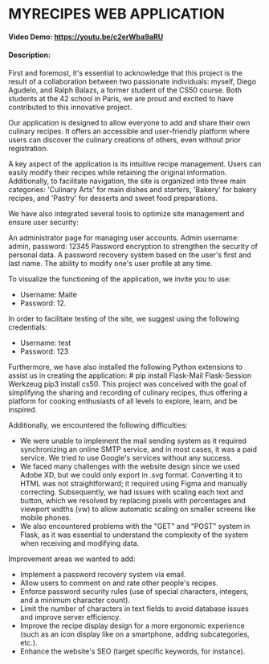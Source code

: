 # MYRECIPES WEB APPLICATION
#### Video Demo: https://youtu.be/c2erWba9aRU
#### Description:
First and foremost, it's essential to acknowledge that this project is the result of a collaboration between two passionate individuals: myself, Diego Agudelo, and Ralph Balazs, a former student of the CS50 course. Both students at the 42 school in Paris, we are proud and excited to have contributed to this innovative project.

Our application is designed to allow everyone to add and share their own culinary recipes. It offers an accessible and user-friendly platform where users can discover the culinary creations of others, even without prior registration.

A key aspect of the application is its intuitive recipe management. Users can easily modify their recipes while retaining the original information. Additionally, to facilitate navigation, the site is organized into three main categories: 'Culinary Arts' for main dishes and starters, 'Bakery' for bakery recipes, and 'Pastry' for desserts and sweet food preparations.

We have also integrated several tools to optimize site management and ensure user security:

An administrator page for managing user accounts. Admin username: admin, password: 12345
Password encryption to strengthen the security of personal data.
A password recovery system based on the user's first and last name.
The ability to modify one's user profile at any time.

To visualize the functioning of the application, we invite you to use:
- Username: Maite
- Password: 12.

In order to facilitate testing of the site, we suggest using the following credentials:
- Username: test
- Password: 123

Furthermore, we have also installed the following Python extensions to assist us in creating the application: # pip install Flask-Mail Flask-Session Werkzeug pip3 install cs50.
This project was conceived with the goal of simplifying the sharing and recording of culinary recipes, thus offering a platform for cooking enthusiasts of all levels to explore, learn, and be inspired.

Additionally, we encountered the following difficulties:

- We were unable to implement the mail sending system as it required synchronizing an online SMTP service, and in most cases, it was a paid service. We tried to use Google's services without any success.
- We faced many challenges with the website design since we used Adobe XD, but we could only export in .svg format. Converting it to HTML was not straightforward; it required using Figma and manually correcting. Subsequently, we had issues with scaling each text and button, which we resolved by replacing pixels with percentages and viewport widths (vw) to allow automatic scaling on smaller screens like mobile phones.
- We also encountered problems with the "GET" and "POST" system in Flask, as it was essential to understand the complexity of the system when receiving and modifying data.

Improvement areas we wanted to add:

- Implement a password recovery system via email.
- Allow users to comment on and rate other people's recipes.
- Enforce password security rules (use of special characters, integers, and a minimum character count).
- Limit the number of characters in text fields to avoid database issues and improve server efficiency.
- Improve the recipe display design for a more ergonomic experience (such as an icon display like on a smartphone, adding subcategories, etc.).
- Enhance the website's SEO (target specific keywords, for instance).
